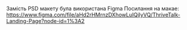Замість PSD макету була використана Figma
Посилання на макае: https://www.figma.com/file/aHd2rHMrnzDXhowLuIQjIyVQ/ThriveTalk-Landing-Page?node-id=1%3A2
